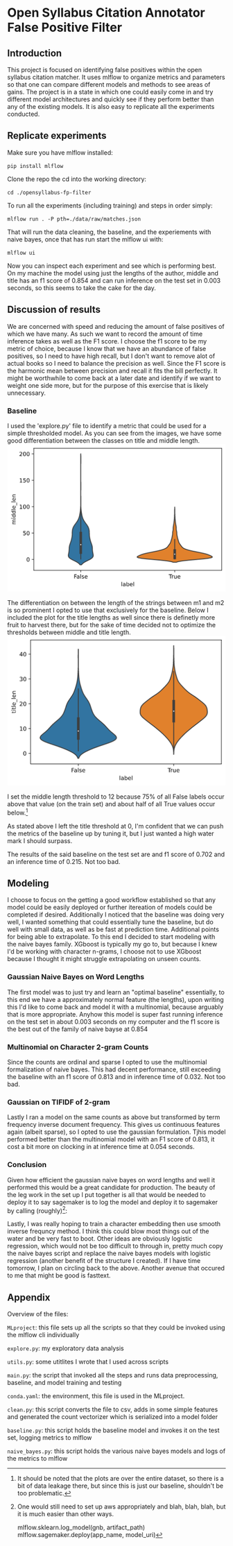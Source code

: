 # Open Syllabus Citation Annotator False Positive Filter

## Introduction
This project is focused on identifying false positives within the open syllabus citation matcher.  It uses mlflow to organize metrics and parameters so that one can compare different models and methods to see areas of gains.  The project is in a state in which one could easily come in and try different model architectures and quickly see if they perform better than any of the existing models.  It is also easy to replicate all the experiments conducted.

## Replicate experiments
Make sure you have mlflow installed:

    pip install mlflow

Clone the repo the cd into the working directory:

    cd ./opensyllabus-fp-filter 

To run all the experiments (including training) and steps in order simply:

    mlflow run . -P pth=./data/raw/matches.json

That will run the data cleaning, the baseline, and the experiements with naive bayes, once that has run start the mlflow ui with:

    mlflow ui

Now you can inspect each experiment and see which is performing best.  On my machine the model using just the lengths of the author, middle and title has an f1 score of 0.854 and can run inference on the test set in 0.003 seconds, so this seems to take the cake for the day.

## Discussion of results
We are concerned with speed and reducing the amount of false positives of which we have many.  As such we want to record the amount of time inference takes as well as the F1 score.  I choose the f1 score to be my metric of choice, because I know that we have an abundance of false positives, so I need to have high recall, but I don't want to remove alot of actual books so I need to balance the precision as well.  Since the F1 score is the harmonic mean between precision and recall it fits the bill perfectly.  It might be worthwhile to come back at a later date and identify if we want to weight one side more, but for the purpose of this exercise that is likely unnecessary.

### Baseline
I used the 'explore.py' file to identify a metric that could be used for a simple thresholded model.  As you can see from the images, we have some good differentiation between the classes on title and middle length.
![Middle Length vs. Class](/images/middle_len.png)

The differentiation on between the length of the strings between m1 and m2 is so prominent I opted to use that exclusively for the baseline.  Below I included the plot for the title lengths as well since there is definetly more fruit to harvest there, but for the sake of time decided not to optimize the thresholds between middle and title length.
![Title Length vs. Class](/images/title_len.png)

I set the middle length threshold to 12 because 75% of all False labels occur above that value (on the train set) and about half of all True values occur below.[^1]

[^1]: It should be noted that the plots are over the entire dataset, so there is a bit of data leakage there, but since this is just our baseline, shouldn't be too problematic.

As stated above I left the title threshold at 0, I'm confident that we can push the metrics of the baseline up by tuning it, but I just wanted a high water mark I should surpass.

The results of the said baseline on the test set are and f1 score of 0.702 and an inference time of 0.215.  Not too bad.


## Modeling
I choose to focus on the getting a good workflow established so that any model could be easily deployed or further itereation of models could be completed if desired.  Additionally I noticed that the baseline was doing very well, I wanted something that could essentially tune the baseline, but do well with small data, as well as be fast at prediction time.  Additional points for being able to extrapolate.  To this end I decided to start modeling with the naive bayes family.  XGboost is typically my go to, but because I knew I'd be working with character n-grams, I choose not to use XGboost because I thought it might struggle extrapolating on unseen counts.

### Gaussian Naive Bayes on Word Lengths
The first model was to just try and learn an "optimal baseline" essentially, to this end we have a approximately normal feature (the lengths), upon writing this I'd like to come back and model it with a multinomial, because arguably that is more appropriate.  Anyhow this model is super fast running inference on the test set in about 0.003 seconds on my computer and the f1 score is the best out of the family of naive bayse at 0.854


### Multinomial on Character 2-gram Counts
Since the counts are ordinal and sparse I opted to use the multinomial formalization of naive bayes.  This had decent performance, still exceeding the baseline with an f1 score of 0.813 and in inference time of 0.032.  Not too bad.

### Gaussian on TIFIDF of 2-gram
Lastly I ran a model on the same counts as above but transformed by term frequency inverse document frequency.  This gives us continuous features again (albeit sparse), so I opted to use the gaussian formulation.  Tjhis model performed better than the multinomial model with an F1 score of 0.813, it cost a bit more on clocking in at inference time at 0.054 seconds.

### Conclusion
Given how efficient the gaussian naive bayes on word lengths and well it performed this would be a great candidate for production.  The beauty of the leg work in the set up I put together is all that would be needed to deploy it to say sagemaker is to log the model and deploy it to sagemaker by calling (roughly)[^2]:
[^2]: One would still need to set up aws appropriately and blah, blah, blah, but it is much easier than other ways.

    mlflow.sklearn.log_model(gnb, artifact_path)
    mlflow.sagemaker.deploy(app_name, model_uri)


Lastly, I was really hoping to train a character embedding then use smooth inverse frequncy method.  I think this could blow most things out of the water and be very fast to boot.  Other ideas are obviously logistic regression, which would not be too difficult to through in, pretty much copy the naive bayes script and replace the naive bayes models with logistic regression (another benefit of the structure I created).  If I have time tomorrow, I plan on circling back to the above.  Another avenue that occured to me that might be good is fasttext.  


## Appendix
Overview of the files:

`MLproject`: this file sets up all the scripts so that they could be invoked using the mlflow cli individually

`explore.py`: my exploratory data analysis

`utils.py`: some utitlites I wrote that I used across scripts

`main.py`: the script that invoked all the steps and runs data preprocessing, baseline, and model training and testing

`conda.yaml`: the environment, this file is used in the MLproject.

`clean.py`: this script converts the file to csv, adds in some simple features and generated the count vectorizer which is serialized into a model folder

`baseline.py`: this script holds the baseline model and invokes it on the test set, logging metrics to mlflow

`naive_bayes.py`: this script holds the various naive bayes models and logs of the metrics to mlflow